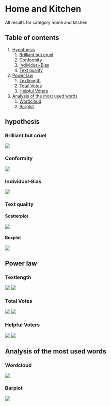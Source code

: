 # Home and Kitchen

All results for category home and kitchen.

##  Table of contents

1. [Hypothesis](#hypothesis)
    1. [Brilliant but cruel](#brilliant-but-cruel)
    2. [Conformity](#conformity)
    3. [Individual-Bias](#individual-bias)
    4. [Text quality](#text-quality)
2. [Power law](#power-law)
    1. [Textlength](#textlength)
    2. [Total Votes](#total-votes)
    3. [Helpful Voters](#helpful-voters)
3. [Analysis of the most used words](#analysis-of-the-most-used-words)
    1. [Wordcloud](#wordcloud)    
    2. [Barplot](#barplot)

## hypothesis

### Brilliant but cruel
![](./brilliantButCruelHomeKitchen.gif)

### Conformity
![](./conformityHomeKitchen.gif)

### Individual-Bias
![](./individualBiasHomeKitchen.gif)

### Text quality

#### Scatterplot
![](./scatterPlotWordCountHomeKitchen.gif)

#### Boxplot
![](./textQualityBoxPlotHomeKitchen.gif)


## Power law

### Textlength
![](./c_compareWordcountToOccurenceHome_Kitchen.gif)
![](./c_powerlawWordcountHome_Kitchen.gif)

### Total Votes
![](./b_compareVotersToOccurenceHome_Kitchen.gif)
![](./b_powerlawVotersHome_Kitchen.gif)

### Helpful Voters
![](./a_comparehelpfulVotersToOccurenceHome_Kitchen.gif)
![](./a_powerlawHelpfulVotersHome_Kitchen.gif)

## Analysis of the most used words

### Wordcloud
![](./)

### Barplot
![](./)


